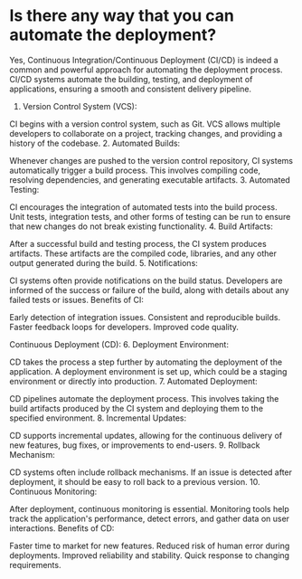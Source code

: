 
# Is there any way that you can automate the deployment? 

Yes, Continuous Integration/Continuous Deployment (CI/CD) is indeed a common and powerful approach for automating the deployment process. CI/CD systems automate the building, testing, and deployment of applications, ensuring a smooth and consistent delivery pipeline.

1. Version Control System (VCS):

CI begins with a version control system, such as Git. VCS allows multiple developers to collaborate on a project, tracking changes, and providing a history of the codebase.
2. Automated Builds:

Whenever changes are pushed to the version control repository, CI systems automatically trigger a build process. This involves compiling code, resolving dependencies, and generating executable artifacts.
3. Automated Testing:

CI encourages the integration of automated tests into the build process. Unit tests, integration tests, and other forms of testing can be run to ensure that new changes do not break existing functionality.
4. Build Artifacts:

After a successful build and testing process, the CI system produces artifacts. These artifacts are the compiled code, libraries, and any other output generated during the build.
5. Notifications:

CI systems often provide notifications on the build status. Developers are informed of the success or failure of the build, along with details about any failed tests or issues.
Benefits of CI:

Early detection of integration issues.
Consistent and reproducible builds.
Faster feedback loops for developers.
Improved code quality.

Continuous Deployment (CD):
6. Deployment Environment:

CD takes the process a step further by automating the deployment of the application. A deployment environment is set up, which could be a staging environment or directly into production.
7. Automated Deployment:

CD pipelines automate the deployment process. This involves taking the build artifacts produced by the CI system and deploying them to the specified environment.
8. Incremental Updates:

CD supports incremental updates, allowing for the continuous delivery of new features, bug fixes, or improvements to end-users.
9. Rollback Mechanism:

CD systems often include rollback mechanisms. If an issue is detected after deployment, it should be easy to roll back to a previous version.
10. Continuous Monitoring:

After deployment, continuous monitoring is essential. Monitoring tools help track the application's performance, detect errors, and gather data on user interactions.
Benefits of CD:

Faster time to market for new features.
Reduced risk of human error during deployments.
Improved reliability and stability.
Quick response to changing requirements.
